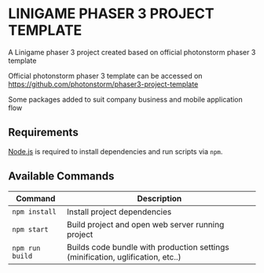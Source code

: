 # LINIGAME PHASER 3 PROJECT TEMPLATE

A Linigame phaser 3 project created based on official photonstorm phaser 3 template

Official photonstorm phaser 3 template can be accessed on
https://github.com/photonstorm/phaser3-project-template

Some packages added to suit company business and mobile application flow


## Requirements

[Node.js](https://nodejs.org) is required to install dependencies and run scripts via `npm`.


## Available Commands

| Command | Description |
|---------|-------------|
| `npm install` | Install project dependencies |
| `npm start` | Build project and open web server running project |
| `npm run build` | Builds code bundle with production settings (minification, uglification, etc..) |


